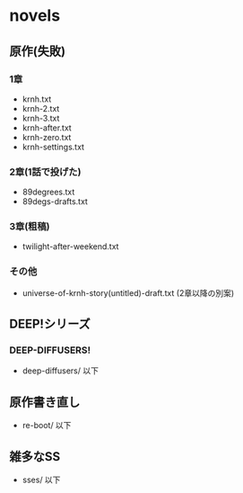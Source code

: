 # novels

## 原作(失敗)
### 1章
- krnh.txt
- krnh-2.txt
- krnh-3.txt
- krnh-after.txt
- krnh-zero.txt
- krnh-settings.txt

### 2章(1話で投げた)
- 89degrees.txt
- 89degs-drafts.txt

### 3章(粗稿)
- twilight-after-weekend.txt

### その他
- universe-of-krnh-story(untitled)-draft.txt (2章以降の別案)

## DEEP!シリーズ
### DEEP-DIFFUSERS!
- deep-diffusers/ 以下

## 原作書き直し
- re-boot/ 以下

## 雑多なSS
- sses/ 以下
